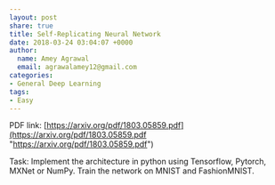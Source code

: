 ```yaml
---
layout: post
share: true
title: Self-Replicating Neural Network
date: 2018-03-24 03:04:07 +0000
author:
  name: Amey Agrawal
  email: agrawalamey12@gmail.com
categories:
- General Deep Learning
tags:
- Easy
---
```

PDF link: [https://arxiv.org/pdf/1803.05859.pdf](https://arxiv.org/pdf/1803.05859.pdf "https://arxiv.org/pdf/1803.05859.pdf")

Task: Implement the architecture in python using Tensorflow, Pytorch, MXNet or NumPy. Train the network on MNIST and FashionMNIST.